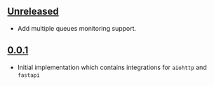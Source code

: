 ## [Unreleased](https://github.com/evo-company/darq_ui/releases/tag/v0.0.X)

* Add multiple queues monitoring support.

## [0.0.1](https://github.com/evo-company/darq_ui/releases/tag/v0.0.1)

* Initial implementation which contains integrations for `aiohttp` and `fastapi`
